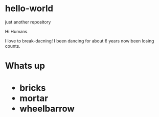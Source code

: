 # hello-world
just another repository 


Hi Humans

I love to break-dacning! I been dancing for about 6 years now been losing counts. 


<h1>
Whats up <h1> 
<ul>
<li>bricks</li> 
<li>mortar</li>
<li>wheelbarrow</li>
</ul>
